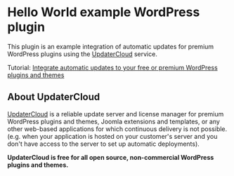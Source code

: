 # Hello World example WordPress plugin

This plugin is an example integration of automatic updates for premium WordPress plugins using the [UpdaterCloud](https://updatercloud.com) service.

Tutorial: [Integrate automatic updates to your free or premium WordPress plugins and themes](https://updatercloud.com/docs/1.x/update-server-free-premium-wordpress-plugins-themes)

## About UpdaterCloud

[UpdaterCloud](https://updatercloud.com) is a reliable update server and license manager for premium WordPress plugins and themes, Joomla extensions and templates, or any other web-based applications for which continuous delivery is not possible. (e.g. when your application is hosted on your customer's server and you don't have access to the server to set up automatic deployments).

**UpdaterCloud is free for all open source, non-commercial WordPress plugins and themes.**
